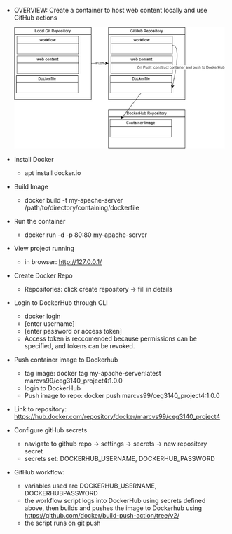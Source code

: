 - OVERVIEW: Create a container to host web content locally and use GitHub actions

  ![Continuous Integration Diagram](Images/continuousIntegration.jpg)

- Install Docker
	* apt install docker.io
- Build Image
	* docker build -t my-apache-server /path/to/directory/containing/dockerfile
- Run the container
	* docker run -d -p 80:80 my-apache-server
- View project running
	* in browser: http://127.0.0.1/
- Create Docker Repo
	* Repositories: click create repository -> fill in details
- Login to DockerHub through CLI
	* docker login
	* [enter username]
	* [enter password or access token]
	* Access token is reccomended because permissions can be specified, and tokens can be revoked.
- Push container image to Dockerhub
	* tag image:  docker tag my-apache-server:latest marcvs99/ceg3140_project4:1.0.0
	* login to DockerHub
	* Push image to repo: docker push marcvs99/ceg3140_project4:1.0.0
- Link to repository: https://hub.docker.com/repository/docker/marcvs99/ceg3140_project4
- Configure gitHub secrets
	* navigate to github repo -> settings -> secrets -> new repository secret
	* secrets set: DOCKERHUB_USERNAME, DOCKERHUB_PASSWORD
- GitHub workflow:
	* variables used are DOCKERHUB_USERNAME, DOCKERHUBPASSWORD
	* the workflow script logs into DockerHub using secrets defined above, then builds and pushes the image to Dockerhub using https://github.com/docker/build-push-action/tree/v2/
	* the script runs on git push
 
 

